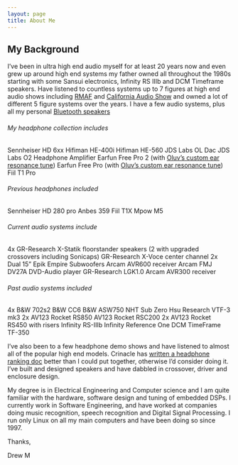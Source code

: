 ```yaml
---
layout: page
title: About Me
---
```


## My Background

I’ve been in ultra high end audio myself for at least 20 years now and even grew up around high end systems my father owned all throughout the 1980s starting with some Sansui electronics, Infinity RS IIIb and DCM Timeframe speakers. Have listened to countless systems up to 7 figures at high end audio shows including [RMAF](https://www.facebook.com/RockyMountainAudioFest/) and [California Audio Show](https://www.caaudioshow.com/) and owned a lot of different 5 figure systems over the years. I have a few audio systems, plus all my personal [Bluetooth speakers](https://www.reddit.com/r/Bluetooth_Speakers/comments/xrmbv1/when_you_have_a_bluetooth_speaker_addiction_my/)

###### My headphone collection includes
Sennheiser HD 6xx
Hifiman HE-400i
Hifiman HE-560
JDS Labs OL Dac
JDS Labs O2 Headphone Amplifier
Earfun Free Pro 2 (with [Oluv’s custom ear resonance tune](https://docs.google.com/document/d/1bCOC94C_95H7xIbuUzURG0gBQ1DomcgcNy30yGc0XkI/edit#heading=h.i07j71o7qimd))
Earfun Free Pro (with [Oluv’s custom ear resonance tune](https://docs.google.com/document/d/1bCOC94C_95H7xIbuUzURG0gBQ1DomcgcNy30yGc0XkI/edit#heading=h.i07j71o7qimd))
Fiil T1 Pro

###### Previous headphones included
Sennheiser HD 280 pro
Anbes 359
Fiil T1X
Mpow M5

###### Current audio systems include
4x GR-Research X-Statik floorstander speakers (2 with upgraded crossovers including Sonicaps)
GR-Research X-Voce center channel
2x Dual 15” Epik Empire Subwoofers
Arcam AVR600 receiver
Arcam FMJ DV27A DVD-Audio player
GR-Research LGK1.0
Arcam AVR300 receiver

###### Past audio systems included
4x B&W 702s2
B&W CC6
B&W ASW750
NHT Sub Zero
Hsu Research VTF-3 mk3
2x AV123 Rocket RS850
AV123 Rocket RSC200
2x AV123 Rocket RS450 with risers
Infinity RS-IIIb
Infinity Reference One
DCM TimeFrame TF-350

I’ve also been to a few headphone demo shows and have listened to almost all of the popular high end models. Crinacle has [written a headphone ranking doc](https://crinacle.com/rankings/headphones/) better than I could put together, otherwise I’d consider doing it.
<br/>I’ve built and designed speakers and have dabbled in crossover, driver and enclosure design.

My degree is in Electrical Engineering and Computer science and I am quite familiar with the hardware, software design and tuning of embedded DSPs. I currently work in Software Engineering, and have worked at companies doing music recognition, speech recognition and Digital Signal Processing. I run only Linux on all my main computers and have been doing so since 1997.

Thanks,

Drew M


